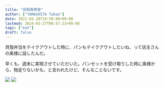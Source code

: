 ```yaml
---
title: "貝殻喫茶室"
author: ["YAMASHITA Takao"]
date: 2021-02-28T19:50:00+09:00
lastmod: 2024-03-27T00:57:23+09:00
tags: ["eat"]
draft: false
---
```


貝殻弁当をテイクアウトした時に、パンもテイクアウトしたいね、って店主さんの奥様に話したんだ。

早くも、週末に実現させていただいた。パンセットを受け取りした時に奥様から、物足りないかも、と言われたけど、そんなことないです。

![](/images/kaigara-01.jpeg)
![](/images/kaigara-02.jpeg)
